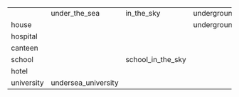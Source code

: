 |            |                     |                   |                   |                     |                       |                |            |
| ---------- | ------------------- | ----------------- | ----------------- | ------------------- | --------------------- | -------------- | ---------- |
|            | under_the_sea       | in_the_sky        | underground       | desert              | forest                | space          | pole       |
| house      |                     |                   | underground_house |                     |                       |                | pole_house |
| hospital   |                     |                   |                   |                     |                       | space_hospital | pole_hospital|
| canteen    |                     |                   |                   |                     | canteen_in_the_forest |                | pole_canteen|
| school     |                     | school_in_the_sky |                   |                     |                       |                | pole_school |
| hotel      |                     |                   |                   | hotel_in_the_desert |                       |                | pole_hotel  |
| university | undersea_university |                   |                   |                     |                       |                | pole_university|
